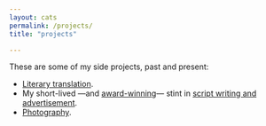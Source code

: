 ```yaml
---
layout: cats
permalink: /projects/
title: "projects"

---
```


These are some of my side projects, past and present:

- [Literary translation](http://www.acantilado.es/persona/david-horacio-colmenares/).
- My short-lived —and [award-winning](http://www.revistapantalla.com/festival/ganadores/2012/comerciales.php)— stint in [script writing and advertisement](http://jakob.mx).
- [Photography](https://davidcolmenares.carbonmade.com).

